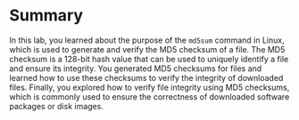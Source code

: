 # Summary

In this lab, you learned about the purpose of the `md5sum` command in Linux, which is used to generate and verify the MD5 checksum of a file. The MD5 checksum is a 128-bit hash value that can be used to uniquely identify a file and ensure its integrity. You generated MD5 checksums for files and learned how to use these checksums to verify the integrity of downloaded files. Finally, you explored how to verify file integrity using MD5 checksums, which is commonly used to ensure the correctness of downloaded software packages or disk images.
